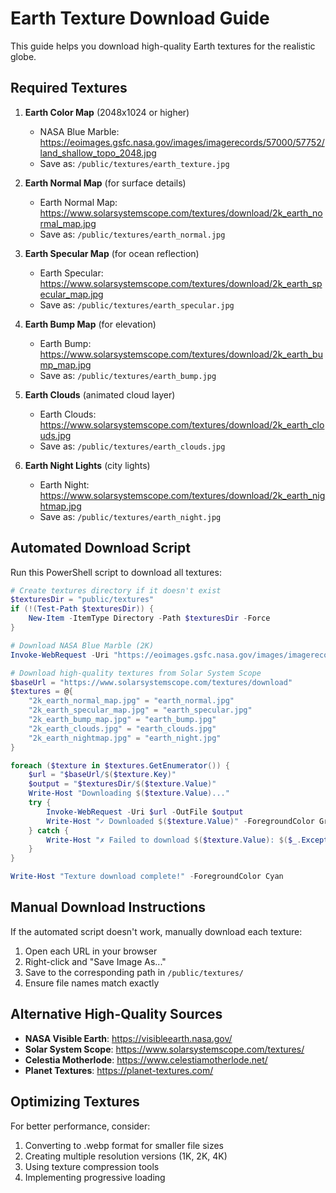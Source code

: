 # Earth Texture Download Guide

This guide helps you download high-quality Earth textures for the realistic globe.

## Required Textures

1. **Earth Color Map** (2048x1024 or higher)
   - NASA Blue Marble: https://eoimages.gsfc.nasa.gov/images/imagerecords/57000/57752/land_shallow_topo_2048.jpg
   - Save as: `/public/textures/earth_texture.jpg`

2. **Earth Normal Map** (for surface details)
   - Earth Normal Map: https://www.solarsystemscope.com/textures/download/2k_earth_normal_map.jpg
   - Save as: `/public/textures/earth_normal.jpg`

3. **Earth Specular Map** (for ocean reflection)
   - Earth Specular: https://www.solarsystemscope.com/textures/download/2k_earth_specular_map.jpg
   - Save as: `/public/textures/earth_specular.jpg`

4. **Earth Bump Map** (for elevation)
   - Earth Bump: https://www.solarsystemscope.com/textures/download/2k_earth_bump_map.jpg
   - Save as: `/public/textures/earth_bump.jpg`

5. **Earth Clouds** (animated cloud layer)
   - Earth Clouds: https://www.solarsystemscope.com/textures/download/2k_earth_clouds.jpg
   - Save as: `/public/textures/earth_clouds.jpg`

6. **Earth Night Lights** (city lights)
   - Earth Night: https://www.solarsystemscope.com/textures/download/2k_earth_nightmap.jpg
   - Save as: `/public/textures/earth_night.jpg`

## Automated Download Script

Run this PowerShell script to download all textures:

```powershell
# Create textures directory if it doesn't exist
$texturesDir = "public/textures"
if (!(Test-Path $texturesDir)) {
    New-Item -ItemType Directory -Path $texturesDir -Force
}

# Download NASA Blue Marble (2K)
Invoke-WebRequest -Uri "https://eoimages.gsfc.nasa.gov/images/imagerecords/57000/57752/land_shallow_topo_2048.jpg" -OutFile "$texturesDir/earth_texture.jpg"

# Download high-quality textures from Solar System Scope
$baseUrl = "https://www.solarsystemscope.com/textures/download"
$textures = @{
    "2k_earth_normal_map.jpg" = "earth_normal.jpg"
    "2k_earth_specular_map.jpg" = "earth_specular.jpg"
    "2k_earth_bump_map.jpg" = "earth_bump.jpg"
    "2k_earth_clouds.jpg" = "earth_clouds.jpg"
    "2k_earth_nightmap.jpg" = "earth_night.jpg"
}

foreach ($texture in $textures.GetEnumerator()) {
    $url = "$baseUrl/$($texture.Key)"
    $output = "$texturesDir/$($texture.Value)"
    Write-Host "Downloading $($texture.Value)..."
    try {
        Invoke-WebRequest -Uri $url -OutFile $output
        Write-Host "✓ Downloaded $($texture.Value)" -ForegroundColor Green
    } catch {
        Write-Host "✗ Failed to download $($texture.Value): $($_.Exception.Message)" -ForegroundColor Red
    }
}

Write-Host "Texture download complete!" -ForegroundColor Cyan
```

## Manual Download Instructions

If the automated script doesn't work, manually download each texture:

1. Open each URL in your browser
2. Right-click and "Save Image As..."
3. Save to the corresponding path in `/public/textures/`
4. Ensure file names match exactly

## Alternative High-Quality Sources

- **NASA Visible Earth**: https://visibleearth.nasa.gov/
- **Solar System Scope**: https://www.solarsystemscope.com/textures/
- **Celestia Motherlode**: https://www.celestiamotherlode.net/
- **Planet Textures**: https://planet-textures.com/

## Optimizing Textures

For better performance, consider:
1. Converting to .webp format for smaller file sizes
2. Creating multiple resolution versions (1K, 2K, 4K)
3. Using texture compression tools
4. Implementing progressive loading
